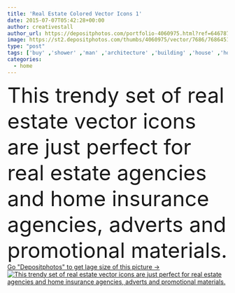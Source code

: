 ```yaml
---
title: 'Real Estate Colored Vector Icons 1'
date: 2015-07-07T05:42:28+00:00
author: creativestall
author_url: https://depositphotos.com/portfolio-4060975.html?ref=64678756
image: https://st2.depositphotos.com/thumbs/4060975/vector/7686/76864513/api_thumb_450.jpg?forcejpeg=true
type: "post"
tags: ['buy' ,'shower' ,'man' ,'architecture' ,'building' ,'house' ,'home' ,'school' ,'services' ,'pen' ,'property' ,'online' ,'signboard' ,'apartment' ,'residential' ,'villa' ,'garage' ,'write' ,'calculator' ,'value' ,'entrance' ,'magnifier' ,'dom' ,'porch' ,'shack' ,'hut' ,'appraisal' ,'documentation' ,'avatar' ,'real estate' ,'For Sale' ,'bath tub' ,'house door' ,'house plan' ,'for rent' ,'door open' ,'property search' ,'home plan' ,'home key' ,'property sale' ,'buy home' ,'home safety' ,'residential flats' ,'jacuzzi tub' ,'bath shower' ,'searching home' ,'property documents' ,'house map' ,'textpad' ]
categories: 
  - home
---
```

<div aling="center">
            <font size="60"> This trendy set of real estate vector icons are just perfect for real estate agencies and home insurance agencies, adverts and promotional materials.</font>   
</div>
<div>
    <a href='https://st2.depositphotos.com/thumbs/4060975/vector/7686/76864513/api_thumb_450.jpg?forcejpeg=true?ref=64678756' target=_blank > Go "Depositphotos" to get lage size of this picture ->
        <img href='https://st2.depositphotos.com/thumbs/4060975/vector/7686/76864513/api_thumb_450.jpg?forcejpeg=true?ref=64678756' src='https://st2.depositphotos.com/4060975/7686/v/950/depositphotos_76864513-stock-illustration-real-estate-colored-vector-icons.jpg?forcejpeg=true' alt='This trendy set of real estate vector icons are just perfect for real estate agencies and home insurance agencies, adverts and promotional materials.' >
    </a>
</div>
